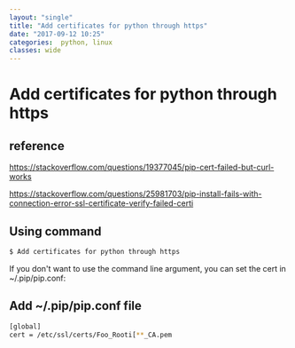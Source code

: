 ```yaml
---
layout: "single"
title: "Add certificates for python through https"
date: "2017-09-12 10:25"
categories:  python, linux
classes: wide
---
```


# Add certificates for python through https

## reference
https://stackoverflow.com/questions/19377045/pip-cert-failed-but-curl-works

https://stackoverflow.com/questions/25981703/pip-install-fails-with-connection-error-ssl-certificate-verify-failed-certi

## Using command
```bash
$ Add certificates for python through https
```

If you don't want to use the command line argument, you can set the cert in ~/.pip/pip.conf:

## Add ~/.pip/pip.conf file
```sh
[global]
cert = /etc/ssl/certs/Foo_Rooti[**_CA.pem
```
